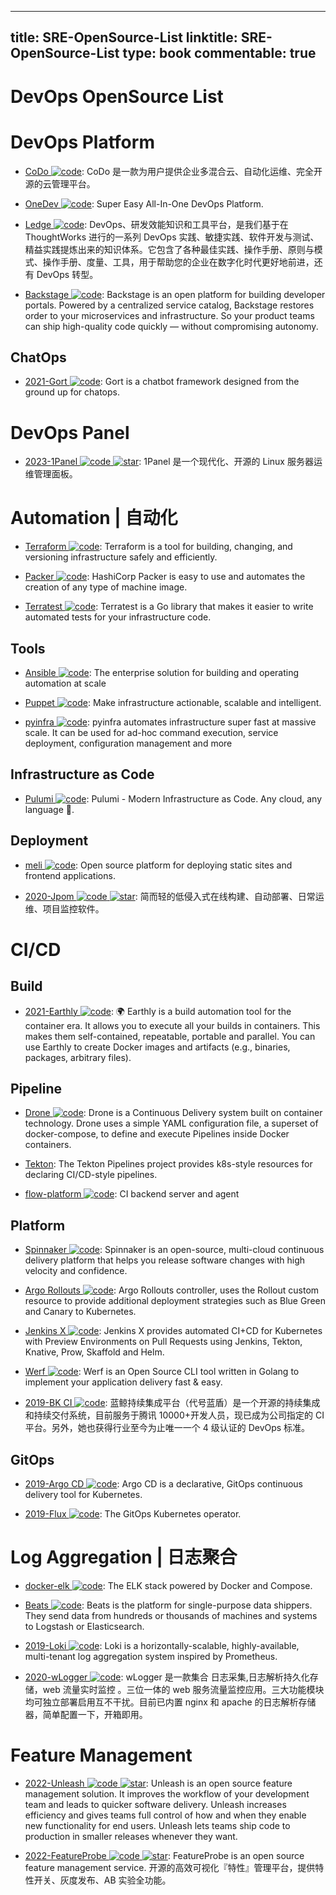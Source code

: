 
---
title: SRE-OpenSource-List
linktitle: SRE-OpenSource-List
type: book
commentable: true
---

# DevOps OpenSource List

# DevOps Platform

- [CoDo ![code](https://ng-tech.icu/assets/code.svg)](https://github.com/opendevops-cn): CoDo 是一款为用户提供企业多混合云、自动化运维、完全开源的云管理平台。

- [OneDev ![code](https://ng-tech.icu/assets/code.svg)](https://github.com/theonedev/onedev): Super Easy All-In-One DevOps Platform.

- [Ledge ![code](https://ng-tech.icu/assets/code.svg)](https://gitee.com/phodal/ledge): DevOps、研发效能知识和工具平台，是我们基于在 ThoughtWorks 进行的一系列 DevOps 实践、敏捷实践、软件开发与测试、精益实践提炼出来的知识体系。它包含了各种最佳实践、操作手册、原则与模式、操作手册、度量、工具，用于帮助您的企业在数字化时代更好地前进，还有 DevOps 转型。

- [Backstage ![code](https://ng-tech.icu/assets/code.svg)](https://github.com/spotify/backstage#getting-started): Backstage is an open platform for building developer portals. Powered by a centralized service catalog, Backstage restores order to your microservices and infrastructure. So your product teams can ship high-quality code quickly — without compromising autonomy.

## ChatOps

- [2021-Gort ![code](https://ng-tech.icu/assets/code.svg)](https://github.com/getgort/gort): Gort is a chatbot framework designed from the ground up for chatops.

# DevOps Panel

- [2023-1Panel ![code](https://ng-tech.icu/assets/code.svg) ![star](https://img.shields.io/github/stars/1Panel-dev/1Panel)](https://github.com/1Panel-dev/1Panel): 1Panel 是一个现代化、开源的 Linux 服务器运维管理面板。

# Automation | 自动化

- [Terraform ![code](https://ng-tech.icu/assets/code.svg)](https://www.terraform.io/): Terraform is a tool for building, changing, and versioning infrastructure safely and efficiently.

- [Packer ![code](https://ng-tech.icu/assets/code.svg)](https://packer.io/): HashiCorp Packer is easy to use and automates the creation of any type of machine image.

- [Terratest ![code](https://ng-tech.icu/assets/code.svg)](https://github.com/gruntwork-io/terratest): Terratest is a Go library that makes it easier to write automated tests for your infrastructure code.

## Tools

- [Ansible ![code](https://ng-tech.icu/assets/code.svg)](https://www.ansible.com/): The enterprise solution for building and operating automation at scale

- [Puppet ![code](https://ng-tech.icu/assets/code.svg)](https://puppet.com/): Make infrastructure actionable, scalable and intelligent.

- [pyinfra ![code](https://ng-tech.icu/assets/code.svg)](https://github.com/Fizzadar/pyinfra): pyinfra automates infrastructure super fast at massive scale. It can be used for ad-hoc command execution, service deployment, configuration management and more

## Infrastructure as Code

- [Pulumi ![code](https://ng-tech.icu/assets/code.svg)](https://github.com/pulumi/pulumi): Pulumi - Modern Infrastructure as Code. Any cloud, any language 🚀.

## Deployment

- [meli ![code](https://ng-tech.icu/assets/code.svg)](https://github.com/getmeli/meli): Open source platform for deploying static sites and frontend applications.

- [2020-Jpom ![code](https://ng-tech.icu/assets/code.svg) ![star](https://img.shields.io/github/stars/dromara/Jpom)](https://github.com/dromara/Jpom): 简而轻的低侵入式在线构建、自动部署、日常运维、项目监控软件。

# CI/CD

## Build

- [2021-Earthly ![code](https://ng-tech.icu/assets/code.svg)](https://github.com/earthly/earthly): 🌍 Earthly is a build automation tool for the container era. It allows you to execute all your builds in containers. This makes them self-contained, repeatable, portable and parallel. You can use Earthly to create Docker images and artifacts (e.g., binaries, packages, arbitrary files).

## Pipeline

- [Drone ![code](https://ng-tech.icu/assets/code.svg)](https://github.com/drone/drone): Drone is a Continuous Delivery system built on container technology. Drone uses a simple YAML configuration file, a superset of docker-compose, to define and execute Pipelines inside Docker containers.

- [Tekton](https://github.com/tektoncd/pipeline): The Tekton Pipelines project provides k8s-style resources for declaring CI/CD-style pipelines.

- [flow-platform ![code](https://ng-tech.icu/assets/code.svg)](https://github.com/FlowCI/flow-platform): CI backend server and agent

## Platform

- [Spinnaker ![code](https://ng-tech.icu/assets/code.svg)](https://www.spinnaker.io/concepts/): Spinnaker is an open-source, multi-cloud continuous delivery platform that helps you release software changes with high velocity and confidence.

- [Argo Rollouts ![code](https://ng-tech.icu/assets/code.svg)](https://github.com/argoproj/argo-rollouts): Argo Rollouts controller, uses the Rollout custom resource to provide additional deployment strategies such as Blue Green and Canary to Kubernetes.

- [Jenkins X ![code](https://ng-tech.icu/assets/code.svg)](https://github.com/jenkins-x/jx): Jenkins X provides automated CI+CD for Kubernetes with Preview Environments on Pull Requests using Jenkins, Tekton, Knative, Prow, Skaffold and Helm.

- [Werf ![code](https://ng-tech.icu/assets/code.svg)](https://github.com/flant/werf): Werf is an Open Source CLI tool written in Golang to implement your application delivery fast & easy.

- [2019-BK CI ![code](https://ng-tech.icu/assets/code.svg)](https://github.com/Tencent/bk-ci): 蓝鲸持续集成平台（代号蓝盾）是一个开源的持续集成和持续交付系统，目前服务于腾讯 10000+开发人员，现已成为公司指定的 CI 平台。另外，她也获得行业至今为止唯一一个 4 级认证的 DevOps 标准。

## GitOps

- [2019-Argo CD ![code](https://ng-tech.icu/assets/code.svg)](https://github.com/argoproj/argo-cd): Argo CD is a declarative, GitOps continuous delivery tool for Kubernetes.

- [2019-Flux ![code](https://ng-tech.icu/assets/code.svg)](https://github.com/fluxcd/flux): The GitOps Kubernetes operator.

# Log Aggregation | 日志聚合

- [docker-elk ![code](https://ng-tech.icu/assets/code.svg)](https://github.com/deviantony/docker-elk): The ELK stack powered by Docker and Compose.

- [Beats ![code](https://ng-tech.icu/assets/code.svg)](https://www.elastic.co/products/beats): Beats is the platform for single-purpose data shippers. They send data from hundreds or thousands of machines and systems to Logstash or Elasticsearch.

- [2019-Loki ![code](https://ng-tech.icu/assets/code.svg)](https://github.com/grafana/loki): Loki is a horizontally-scalable, highly-available, multi-tenant log aggregation system inspired by Prometheus.

- [2020-wLogger ![code](https://ng-tech.icu/assets/code.svg)](https://github.com/jyolo/wLogger): wLogger 是一款集合 日志采集,日志解析持久化存储，web 流量实时监控 。三位一体的 web 服务流量监控应用。三大功能模块均可独立部署启用互不干扰。目前已内置 nginx 和 apache 的日志解析存储器，简单配置一下，开箱即用。

# Feature Management

- [2022-Unleash ![code](https://ng-tech.icu/assets/code.svg) ![star](https://img.shields.io/github/stars/Unleash/unleash)](https://github.com/Unleash/unleash): Unleash is an open source feature management solution. It improves the workflow of your development team and leads to quicker software delivery. Unleash increases efficiency and gives teams full control of how and when they enable new functionality for end users. Unleash lets teams ship code to production in smaller releases whenever they want.

- [2022-FeatureProbe ![code](https://ng-tech.icu/assets/code.svg) ![star](https://img.shields.io/github/stars/FeatureProbe/FeatureProbe)](https://github.com/FeatureProbe/FeatureProbe): FeatureProbe is an open source feature management service. 开源的高效可视化『特性』管理平台，提供特性开关、灰度发布、AB 实验全功能。

    